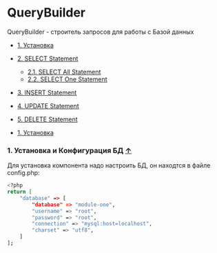 # QueryBuilder
QueryBuilder - строитель запросов для работы с Базой данных

<a name="index_block"></a>

* [1. Установка](#block1)
* [2. SELECT Statement](#block2)
    * [2.1. SELECT All Statement](#block2.1)     
    * [2.2. SELECT One Statement](#block2.2)  
* [3. INSERT Statement](#block3)
* [4. UPDATE Statement](#block4)
* [5. DELETE Statement](#block5)


* [1. Установка](#block1)

<a name="block1"></a>
### 1. Установка и Конфигурация БД [↑](#index_block)
Для установка компонента надо настроить БД, он находтся в файле config.php:

```sh
<?php
return [
	"database" => [
		"database" => "module-one",
		"username" => "root",
		"password" => "root",
		"connection" => "mysql:host=localhost",
		"charset" => "utf8",
	]
];
```
